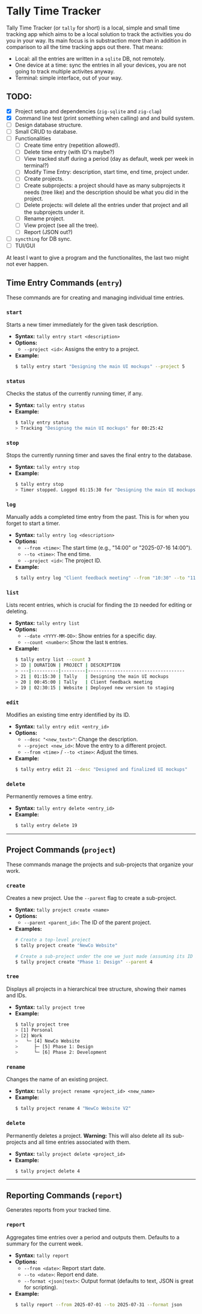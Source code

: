 # Tally Time Tracker

Tally Time Tracker (or `tally` for short) is a local, simple and small time tracking app which aims to be a local solution to track the activities you do you in your way. Its main focus is in substraction more than in addition in comparison to all the time tracking apps out there. That means:
- Local: all the entries are written in a `sqlite` DB, not remotely. 
- One device at a time: sync the entries in all your devices, you are not going to track multiple activites anyway.
- Terminal: simple interface, out of your way.

## TODO:
- [x] Project setup and dependencies (`zig-sqlite` and `zig-clap`)
- [x] Command line test (print something when calling) and and build system.
- [ ] Design database structure.
- [ ] Small CRUD to database.
- [ ] Functionalities
    + [ ] Create time entry (repetition allowed!).
    + [ ] Delete time entry (with ID's maybe?)
    + [ ] View tracked stuff during a period (day as default, week per week in terminal?)
    + [ ] Modify Time Entry: description, start time, end time, project under.
    + [ ] Create projects.
    + [ ] Create subprojects: a project should have as many subprojects it needs (tree like) and the description should be what you did in the project.
    + [ ] Delete projects: will delete all the entries under that project and all the subprojects under it.
    + [ ] Rename project.
    + [ ] View project (see all the tree).
    + [ ] Report (JSON out?)
- [ ] `syncthing` for DB sync.
- [ ] TUI/GUI 

At least I want to give a program and the functionalites, the last two might not ever happen.

## Time Entry Commands (`entry`)

These commands are for creating and managing individual time entries.

### `start`
Starts a new timer immediately for the given task description.

* **Syntax:** `tally entry start <description>`
* **Options:**
    * `--project <id>`: Assigns the entry to a project.
* **Example:**
    ```bash
    $ tally entry start "Designing the main UI mockups" --project 5
    ```

### `status`
Checks the status of the currently running timer, if any.

* **Syntax:** `tally entry status`
* **Example:**
    ```bash
    $ tally entry status
    > Tracking "Designing the main UI mockups" for 00:25:42
    ```

### `stop`
Stops the currently running timer and saves the final entry to the database.

* **Syntax:** `tally entry stop`
* **Example:**
    ```bash
    $ tally entry stop
    > Timer stopped. Logged 01:15:30 for "Designing the main UI mockups".
    ```

### `log`
Manually adds a completed time entry from the past. This is for when you forget to start a timer.

* **Syntax:** `tally entry log <description>`
* **Options:**
    * `--from <time>`: The start time (e.g., "14:00" or "2025-07-16 14:00").
    * `--to <time>`: The end time.
    * `--project <id>`: The project ID.
* **Example:**
    ```bash
    $ tally entry log "Client feedback meeting" --from "10:30" --to "11:15" --project 2
    ```

### `list`
Lists recent entries, which is crucial for finding the `ID` needed for editing or deleting.

* **Syntax:** `tally entry list`
* **Options:**
    * `--date <YYYY-MM-DD>`: Show entries for a specific day.
    * `--count <number>`: Show the last `N` entries.
* **Example:**
    ```bash
    $ tally entry list --count 3
    > ID | DURATION | PROJECT | DESCRIPTION
    > ---|----------|---------|------------------------------------
    > 21 | 01:15:30 | Tally   | Designing the main UI mockups
    > 20 | 00:45:00 | Tally   | Client feedback meeting
    > 19 | 02:30:15 | Website | Deployed new version to staging
    ```

### `edit`
Modifies an existing time entry identified by its ID.

* **Syntax:** `tally entry edit <entry_id>`
* **Options:**
    * `--desc "<new_text>"`: Change the description.
    * `--project <new_id>`: Move the entry to a different project.
    * `--from <time>` / `--to <time>`: Adjust the times.
* **Example:**
    ```bash
    $ tally entry edit 21 --desc "Designed and finalized UI mockups"
    ```

### `delete`
Permanently removes a time entry.

* **Syntax:** `tally entry delete <entry_id>`
* **Example:**
    ```bash
    $ tally entry delete 19
    ```

---

## Project Commands (`project`)

These commands manage the projects and sub-projects that organize your work.

### `create`
Creates a new project. Use the `--parent` flag to create a sub-project.

* **Syntax:** `tally project create <name>`
* **Options:**
    * `--parent <parent_id>`: The ID of the parent project.
* **Examples:**
    ```bash
    # Create a top-level project
    $ tally project create "NewCo Website"

    # Create a sub-project under the one we just made (assuming its ID is 4)
    $ tally project create "Phase 1: Design" --parent 4
    ```

### `tree`
Displays all projects in a hierarchical tree structure, showing their names and IDs.

* **Syntax:** `tally project tree`
* **Example:**
    ```bash
    $ tally project tree
    > [1] Personal
    > [2] Work
    >   └─ [4] NewCo Website
    >      ├─ [5] Phase 1: Design
    >      └─ [6] Phase 2: Development
    ```

### `rename`
Changes the name of an existing project.

* **Syntax:** `tally project rename <project_id> <new_name>`
* **Example:**
    ```bash
    $ tally project rename 4 "NewCo Website V2"
    ```

### `delete`
Permanently deletes a project. **Warning:** This will also delete all its sub-projects and all time entries associated with them.

* **Syntax:** `tally project delete <project_id>`
* **Example:**
    ```bash
    $ tally project delete 4
    ```

---

## Reporting Commands (`report`)

Generates reports from your tracked time.

### `report`
Aggregates time entries over a period and outputs them. Defaults to a summary for the current week.

* **Syntax:** `tally report`
* **Options:**
    * `--from <date>`: Report start date.
    * `--to <date>`: Report end date.
    * `--format <json|text>`: Output format (defaults to text, JSON is great for scripting).
* **Example:**
    ```bash
    $ tally report --from 2025-07-01 --to 2025-07-31 --format json
    ```
